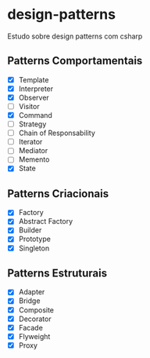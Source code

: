 # design-patterns
Estudo sobre design patterns com csharp

## Patterns Comportamentais
- [x] Template
- [x] Interpreter
- [x] Observer
- [ ] Visitor
- [x] Command
- [ ] Strategy
- [ ] Chain of Responsability
- [ ] Iterator
- [ ] Mediator
- [ ] Memento
- [x] State

## Patterns Criacionais
- [x] Factory
- [x] Abstract Factory
- [x] Builder
- [x] Prototype
- [x] Singleton

## Patterns Estruturais
- [x] Adapter
- [x] Bridge
- [x] Composite
- [x] Decorator
- [x] Facade
- [x] Flyweight
- [x] Proxy

